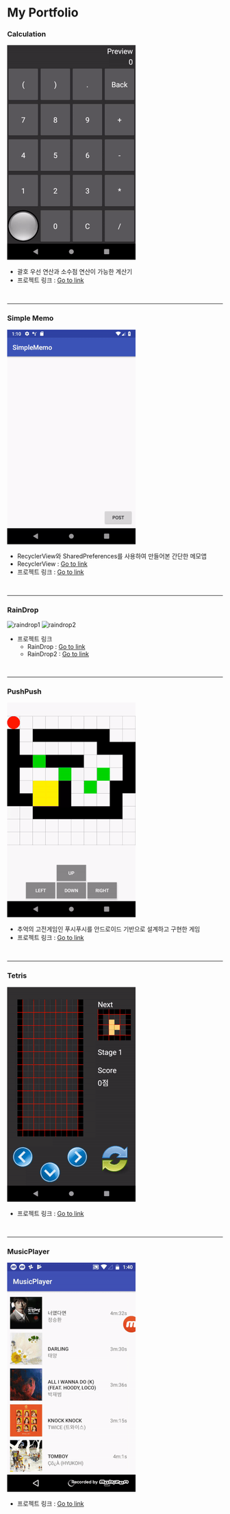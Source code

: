 # My Portfolio

### Calculation

![calc](https://github.com/speldipn/Calc/blob/master/screenshot/calc1.gif)

* 괄호 우선 연산과 소수점 연산이 가능한 계산기
* 프로젝트 링크 : [Go to link](https://github.com/speldipn/Calc)
<br>

---
### Simple Memo
![calc](https://github.com/speldipn/SimpleMemo/blob/master/screenshot/simplememo.gif)

* RecyclerView와 SharedPreferences를 사용하여 만들어본 간단한 메모앱
* RecyclerView : [Go to link](https://github.com/speldipn/RecyclerView)
* 프로젝트 링크 : [Go to link](https://github.com/speldipn/SimpleMemo)

<br>

---
### RainDrop
![raindrop1](https://github.com/speldipn/RainDrop/blob/master/screenshot/raindrop.gif)
![raindrop2](https://github.com/speldipn/RainDrops2/blob/master/screenshot/raindrop2.gif)

* 프로젝트 링크
  * RainDrop : [Go to link](https://github.com/speldipn/RainDrop)
  * RainDrop2 : [Go to link](https://github.com/speldipn/RainDrops2)
<br>

---
### PushPush
![PushPush](https://github.com/speldipn/PushPush/blob/master/screenshot/pushpush.gif)

* 추억의 고전게임인 푸시푸시를 안드로이드 기반으로 설계하고 구현한 게임
* 프로젝트 링크 : [Go to link](https://github.com/speldipn/PushPush)
<br>

---
### Tetris
![Tetris](https://github.com/speldipn/Tetris/blob/master/screenshot/tetris1.gif)

* 프로젝트 링크 : [Go to link](https://github.com/speldipn/Tetris)
<br>

---
### MusicPlayer
![musicplayer](https://github.com/speldipn/MusicPlayer/blob/master/screenshot/musicplayer.gif)

* 프로젝트 링크 : [Go to link](https://github.com/speldipn/MusicPlayer)
 
